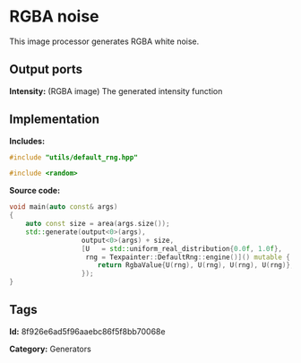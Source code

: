 # RGBA noise

This image processor generates RGBA white noise.

## Output ports

__Intensity:__ (RGBA image) The generated intensity function

## Implementation

__Includes:__ 

```c++
#include "utils/default_rng.hpp"

#include <random>
```

__Source code:__ 

```c++
void main(auto const& args)
{
	auto const size = area(args.size());
	std::generate(output<0>(args),
	              output<0>(args) + size,
	              [U   = std::uniform_real_distribution{0.0f, 1.0f},
	               rng = Texpainter::DefaultRng::engine()]() mutable {
		              return RgbaValue{U(rng), U(rng), U(rng), U(rng)};
	              });
}
```

## Tags

__Id:__ 8f926e6ad5f96aaebc86f5f8bb70068e

__Category:__ Generators